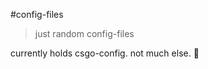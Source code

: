 #config-files
> just random config-files

currently holds csgo-config. not much else. :information_desk_person:
